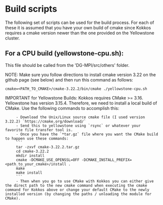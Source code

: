 # Build scripts
The following set of scripts can be used for the build process. For each of these it is assumed that you have your own build of cmake since Kokkos requires a cmake version newer than the one provided on the Yellowstone cluster.

## For a CPU build (yellowstone-cpu.sh):
This file should be called from the 'DG-MPI/src/others' folder.

NOTE: Make sure you follow directions to install cmake version 3.22 on the
github page (see below) and then run this command as follows:

`cmake=<PATH_TO_CMAKE>/cmake-3.22.2/bin/cmake ./yellowstone-cpu.sh`


IMPORTANT for Yellowstone Builds: Kokkos requires CMake >= 3.16. Yellowstone has version 3.15.4. Therefore, we need to install a local build of CMake. Use the following commands to accomplish this:

         - Download the Unix/Linux source cmake file (I used version 3.22.2) `https://cmake.org/download/`
         - Send this to yellowstone using `rsync` or whatever your favorite file transfer tool is.
         - Once you have the `*tar.gz` file where you want the CMake build to happen use these commands:
         ```
         tar -zxvf cmake-3.22.2.tar.gz
         cd cmake-3.22.2
         mkdir install
         cmake -DCMAKE_USE_OPENSSL=OFF -DCMAKE_INSTALL_PREFIX=<path_to_your_cmake>/install .
         make
         make install
         ```
         - Then when you go to use CMake with Kokkos you can either give the direct path to the new cmake command when executing the cmake command for Kokkos above or change your default CMake to the newly installed version (by changing the paths / unloading the module for CMake).
